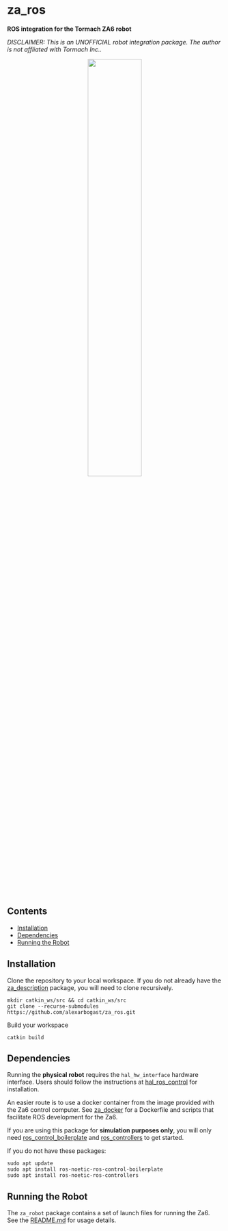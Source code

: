 # za_ros
**ROS integration for the Tormach ZA6 robot**

*DISCLAIMER: This is an UNOFFICIAL robot integration package. The author is not affliated with Tormach Inc..*

<p align="center">
<img src="https://user-images.githubusercontent.com/46149643/221460204-b7701307-9064-46bb-81d1-437f7d06e125.png" width=50% height=50%>
</p>

## Contents

- [Installation](#1)
- [Dependencies](#2)
- [Running the Robot](#3)

<a id='1'></a>

## Installation

Clone the repository to your local workspace. If you do not already have the 
[za_description](https://github.com/alexarbogast/za_description/tree/e57f65c3f8eb0be88e7739a8b5162b4b3b875b15) package, you will need to clone recursively. 

```shell
mkdir catkin_ws/src && cd catkin_ws/src
git clone --recurse-submodules https://github.com/alexarbogast/za_ros.git
```

Build your workspace
```shell
catkin build
```

<a id='2'></a>

## Dependencies
Running the **physical robot** requires the `hal_hw_interface` hardware interface.
Users should follow the instructions at
[hal_ros_control](https://github.com/tormach/hal_ros_control) for installation.

An easier route is to use a docker container from the image provided with the 
Za6 control computer. See [za_docker](https://github.com/alexarbogast/za_docker)
for a Dockerfile and scripts that facilitate ROS development for the Za6.

If you are using this package for **simulation purposes only**, you will only
need
[ros_control_boilerplate](https://github.com/PickNikRobotics/ros_control_boilerplate)
and [ros_controllers](https://github.com/ros-controls/ros_controllers) to get
started.

If you do not have these packages:
```shell
sudo apt update
sudo apt install ros-noetic-ros-control-boilerplate
sudo apt install ros-noetic-ros-controllers
```

<a id='3'></a>

## Running the Robot
The `za_robot` package contains a set of launch files for running 
the Za6. See the [README.md](./za_robot/README.md) for usage details.
